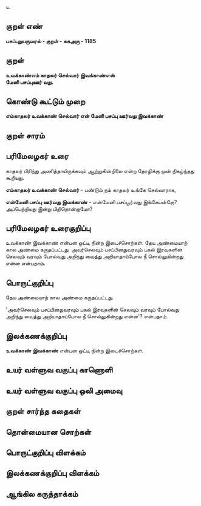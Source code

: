 உ

## குறள் எண் 

**பசப்புறுபருவரல் - குறள் - ககஅரு - 1185**

## குறள் 

**உவக்காண்எம் காதலர் செல்வார் இவக்காண்என்  
மேனி பசப்புஊர் வது.**

## கொண்டு கூட்டும் முறை

**எம்காதலர் உவக்காண் செல்வார் என் மேனி பசப்பு ஊர்வது இவக்காண்**

## குறள் சாரம் 


## பரிமேலழகர் உரை

காதலர் பிரிந்து அணித்தாயிருக்கவும் ஆற்றுகின்றிலை என்ற தோழிக்கு முன் நிகழ்ந்தது கூறியது. 

**எம்காதலர் உவக்காண் செல்வார்** - பண்டும் நம் காதலர் உங்கே செல்வாராக, 

**என்மேனி பசப்பு ஊர்வது இவக்காண்** - என்மேனி பசப்பூர்வது இங்கேயன்றோ? அப்பெற்றியது இன்று பிறிதொன்றாமோ?

## பரிமேலழகர் உரைகுறிப்பு   

உவக்காண் இவக்காண் என்பன ஒட்டி நின்ற இடைச்சொற்கள். தேய அண்மையாற் கால அண்மை கருதப்பட்டது. அவர்செலவும் பசப்பினதுவரவும் பகல் இரவுகளின் செலவும் வரவும் போல்வது அறிந்து வைத்து அறியாதாய்போல நீ சொல்லுகின்றது என்ன என்பதாம்.

## பொருட்குறிப்பு 

தேய அண்மையாற் கால அண்மை கருதப்பட்டது. 

'அவர்செலவும் பசப்பினதுவரவும் பகல் இரவுகளின் செலவும் வரவும் போல்வது அறிந்து வைத்து அறியாதாய்போல நீ சொல்லுகின்றது என்ன'? என்பதாம்.

## இலக்கணக்குறிப்பு  

**உவக்காண்** **இவக்காண்** என்பன ஒட்டி நின்ற இடைச்சொற்கள்.

## உயர் வள்ளுவ வகுப்பு காணொளி


## உயர் வள்ளுவ வகுப்பு ஒலி அமைவு 

 
## குறள் சார்ந்த கதைகள் 


## தொன்மையான சொற்கள்


## பொருட்குறிப்பு விளக்கம்


## இலக்கணக்குறிப்பு விளக்கம்


## ஆங்கில கருத்தாக்கம் 


